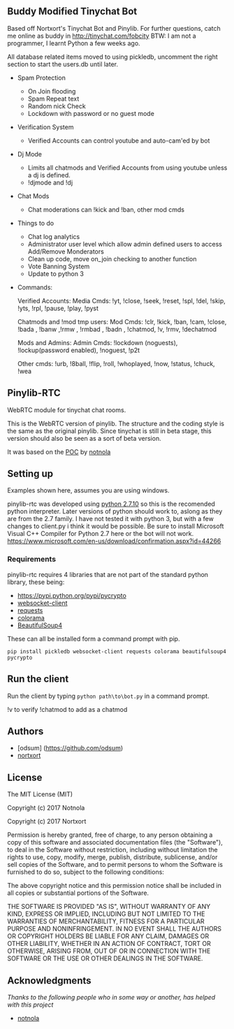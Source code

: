 
## Buddy Modified Tinychat Bot

Based off Nortxort's Tinychat Bot and Pinylib.
For further questions, catch me online as buddy in http://tinychat.com/fobcity
BTW: I am not a programmer, I learnt Python a few weeks ago.

All database related items moved to using pickledb, uncomment the right section to start the users.db until later.

- Spam Protection
	- On Join flooding
	- Spam Repeat text
	- Random nick Check
	- Lockdown with password or no guest mode

- Verification System
	- Verified Accounts can control youtube and auto-cam'ed by bot

- Dj Mode
	- Limits all chatmods and Verified Accounts from using youtube unless a dj is defined.
	- !djmode and !dj <nick>

- Chat Mods
	- Chat moderations can !kick and !ban, other mod cmds

- Things to do
	- Chat log analytics
	- Administrator user level which allow admin defined users to access Add/Remove Monderators
	- Clean up code, move on_join checking to another function
	- Vote Banning System
	- Update to python 3

- Commands:

	Verified Accounts:
	Media Cmds: !yt, !close, !seek, !reset, !spl, !del, !skip, !yts, !rpl, !pause, !play, !pyst

	Chatmods and !mod tmp users:
	Mod Cmds: !clr, !kick, !ban, !cam, !close, !bada  <account>, !banw <badword>,!rmw <badword>, !rmbad <account>, !badn <nick>, !chatmod, !v, !rmv, !dechatmod

	Mods and Admins:
	Admin Cmds: !lockdown (noguests), !lockup(password enabled), !noguest, !p2t

	Other cmds: !urb, !8ball, !flip, !roll, !whoplayed, !now, !status, !chuck, !wea


## Pinylib-RTC

WebRTC module for tinychat chat rooms.

This is the WebRTC version of pinylib. The structure and the coding style is the same as the original pinylib. Since tinychat is still in beta stage, this version should also be seen as a sort of beta version.

It was based on the [POC](https://github.com/notnola/TcRTC) by [notnola](https://github.com/notnola)


## Setting up

Examples shown here, assumes you are using windows.

pinylib-rtc was developed using [python 2.7.10](https://www.python.org/downloads/windows/ "python for windows") so this is the recomended python interpreter. Later versions of python should work to, aslong as they are from the 2.7 family. I have not tested it with python 3, but with a few changes to client.py i think it would be possible. Be sure to  install Microsoft Visual C++ Compiler for Python 2.7 here or the bot will not work. https://www.microsoft.com/en-us/download/confirmation.aspx?id=44266

### Requirements

pinylib-rtc requires 4 libraries that are not part of the standard python library, these being:

* https://pypi.python.org/pypi/pycrypto
* [websocket-client](https://github.com/websocket-client/websocket-client)
* [requests](https://github.com/kennethreitz/requests "requests")
* [colorama](https://github.com/tartley/colorama "Colorama")
* [BeautifulSoup4](https://www.crummy.com/software/BeautifulSoup/bs4/doc/ "beautifulsoup4")

These can all be installed form a command prompt with pip.

`pip install pickledb websocket-client requests colorama beautifulsoup4 pycrypto`


## Run the client

Run the client by typing `python path\to\bot.py` in a command prompt.

!v <account> to verify
!chatmod <account> to add as a chatmod


## Authors
* [odsum] (https://github.com/odsum)
* [nortxort](https://github.com/nortxort)


## License

The MIT License (MIT)

Copyright (c) 2017 Notnola

Copyright (c) 2017 Nortxort

Permission is hereby granted, free of charge, to any person obtaining a copy of this software
and associated documentation files (the "Software"), to deal in the Software without restriction,
including without limitation the rights to use, copy, modify, merge, publish, distribute,
sublicense, and/or sell copies of the Software, and to permit persons to whom the Software
is furnished to do so, subject to the following conditions:

The above copyright notice and this permission notice
shall be included in all copies or substantial portions of the Software.

THE SOFTWARE IS PROVIDED "AS IS", WITHOUT WARRANTY OF ANY KIND, 
EXPRESS OR IMPLIED, INCLUDING BUT NOT LIMITED TO THE WARRANTIES OF MERCHANTABILITY, 
FITNESS FOR A PARTICULAR PURPOSE AND NONINFRINGEMENT. 
IN NO EVENT SHALL THE AUTHORS OR COPYRIGHT HOLDERS BE LIABLE FOR ANY CLAIM, 
DAMAGES OR OTHER LIABILITY, WHETHER IN AN ACTION OF CONTRACT, TORT OR OTHERWISE, 
ARISING FROM, OUT OF OR IN CONNECTION WITH THE SOFTWARE OR THE USE OR OTHER DEALINGS IN THE SOFTWARE.

## Acknowledgments
*Thanks to the following people who in some way or another, has helped with this project*

* [notnola](https://github.com/notnola)
